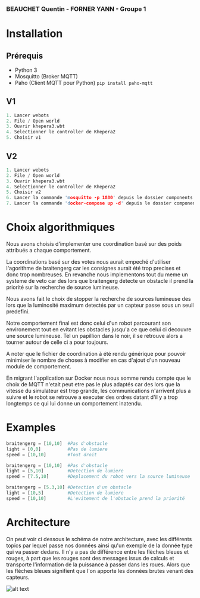 ### BEAUCHET Quentin - FORNER YANN - Groupe 1

# Installation

## Prérequis

- Python 3
- Mosquitto (Broker MQTT)
- Paho (Client MQTT pour Python) `pip install paho-mqtt`

## V1

```c
1. Lancer webots
2. File / Open world
3. Ouvrir khepera3.wbt
4. Selectionner le controller de Khepera2
5. Choisir v1
```

## V2

```c
1. Lancer webots
2. File / Open world
3. Ouvrir khepera3.wbt
4. Selectionner le controller de Khepera2
5. Choisir v2
6. Lancer la commande 'mosquitto -p 1880' depuis le dossier components
7. Lancer la commande 'docker-compose up -d' depuis le dossier components
```

# Choix algorithmiques

Nous avons choisis d'implementer une coordination basé sur des poids attribués a chaque comportement.

La coordinations basé sur des votes nous aurait empeché d'utiliser l'agorithme de braitengerg car les consignes aurait été trop precises et donc trop nombreuses. En revanche nous implementons tout du meme un systeme de veto car des lors que braitengerg detecte un obstacle il prend la priorité sur la recherche de source lumineuse.

Nous avons fait le choix de stopper la recherche de sources lumineuse des lors que la luminosité maximum detectés par un capteur passe sous un seuil predefini.

Notre comportement final est donc celui d'un robot parcourant son environement tout en evitant les obstacles jusqu'a ce que celui ci decouvre une source lumineuse. Tel un papillion dans le noir, il se retrouve alors a tourner autour de celle ci a pour toujours.

A noter que le fichier de coordination à été rendu générique pour pouvoir minimiser le nombre de choses à modifier en cas d'ajout d'un nouveau module de comportement.

En migrant l'application sur Docker nous nous somme rendu compte que le choix de MQTT n'etait peut etre pas le plus adaptés car des lors que la vitesse du simulateur est trop grande, les communications n'arrivent plus a suivre et le robot se retrouve a executer des ordres datant d'il y a trop longtemps ce qui lui donne un comportement inatendu.

# Examples

```python
braitengerg = [10,10]  #Pas d'obstacle
light = [0,0]          #Pas de lumiere
speed = [10,10]        #Tout droit
```

```python
braitengerg = [10,10]  #Pas d'obstacle
light = [5,10]         #Detection de lumiere
speed = [7.5,10]       #Deplacement du robot vers la source lumineuse
```

```python
braitengerg = [5.3,10] #Detection d'un obstacle
light = [10,5]         #Detection de lumiere
speed = [10,10]        #L'evitement de l'obstacle prend la priorité
```

# Architecture

On peut voir ci dessous le schéma de notre architecture, avec les différents topics par lequel passe nos données ainsi qu'un exemple de la donnée type qui va passer dedans. Il n'y a pas de différence entre les flèches bleues et rouges, à part que les rouges sont des messages issus de calculs et transporte l'information de la puissance à passer dans les roues. Alors que les flèches bleues signifient que l'on apporte les données brutes venant des capteurs.

![alt text](https://github.com/Yann-Forner/tp4_webots/blob/main/architecture.png?raw=true)
